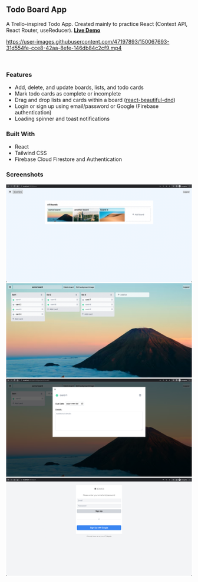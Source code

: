 ## Todo Board App

A Trello-inspired Todo App. Created mainly to practice React (Context API, React Router, useReducer). [**Live Demo**](https://todoboards.netlify.app/)

https://user-images.githubusercontent.com/47197893/150067693-31d554fe-cce8-42aa-8efe-146db84c2cf9.mp4

<br />

### Features
- Add, delete, and update boards, lists, and todo cards
- Mark todo cards as complete or incomplete
- Drag and drop lists and cards within a board ([react-beautiful-dnd](https://github.com/atlassian/react-beautiful-dnd))
- Login or sign up using email/password or Google (Firebase authentication)
- Loading spinner and toast notifications

### Built With
- React
- Tailwind CSS
- Firebase Cloud Firestore and Authentication

### Screenshots
![screenshot1.png](https://github.com/sarah157/todo-board-app/blob/main/screenshots/screenshot1.png)
![screenshot2.png](https://github.com/sarah157/todo-board-app/blob/main/screenshots/screenshot2.png)
![screenshot3.png](https://github.com/sarah157/todo-board-app/blob/main/screenshots/screenshot3.png)
![screenshot4.png](https://github.com/sarah157/todo-board-app/blob/main/screenshots/screenshot4.png)
